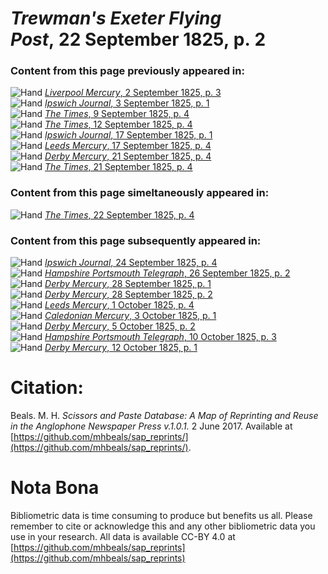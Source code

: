 # *Trewman's Exeter Flying Post*, 22 September 1825, p. 2  
  
### Content from this page previously appeared in:  
![Hand](http://scissorsandpaste.net/wp-content/uploads/2017/06/smallhandpointer.png) [*Liverpool Mercury*, 2 September 1825, p. 3](https://mhbeals.github.io/sap_html/Liverpool-Mercury/Liverpool-Mercury-2-September-1825-p-3)  
![Hand](http://scissorsandpaste.net/wp-content/uploads/2017/06/smallhandpointer.png) [*Ipswich Journal*, 3 September 1825, p. 1](https://mhbeals.github.io/sap_html/Ipswich-Journal/Ipswich-Journal-3-September-1825-p-1)  
![Hand](http://scissorsandpaste.net/wp-content/uploads/2017/06/smallhandpointer.png) [*The Times*, 9 September 1825, p. 4](https://mhbeals.github.io/sap_html/The-Times/The-Times-9-September-1825-p-4)  
![Hand](http://scissorsandpaste.net/wp-content/uploads/2017/06/smallhandpointer.png) [*The Times*, 12 September 1825, p. 4](https://mhbeals.github.io/sap_html/The-Times/The-Times-12-September-1825-p-4)  
![Hand](http://scissorsandpaste.net/wp-content/uploads/2017/06/smallhandpointer.png) [*Ipswich Journal*, 17 September 1825, p. 1](https://mhbeals.github.io/sap_html/Ipswich-Journal/Ipswich-Journal-17-September-1825-p-1)  
![Hand](http://scissorsandpaste.net/wp-content/uploads/2017/06/smallhandpointer.png) [*Leeds Mercury*, 17 September 1825, p. 4](https://mhbeals.github.io/sap_html/Leeds-Mercury/Leeds-Mercury-17-September-1825-p-4)  
![Hand](http://scissorsandpaste.net/wp-content/uploads/2017/06/smallhandpointer.png) [*Derby Mercury*, 21 September 1825, p. 4](https://mhbeals.github.io/sap_html/Derby-Mercury/Derby-Mercury-21-September-1825-p-4)  
![Hand](http://scissorsandpaste.net/wp-content/uploads/2017/06/smallhandpointer.png) [*The Times*, 21 September 1825, p. 4](https://mhbeals.github.io/sap_html/The-Times/The-Times-21-September-1825-p-4)  
  
### Content from this page simeltaneously appeared in:  
![Hand](http://scissorsandpaste.net/wp-content/uploads/2017/06/smallhandpointer.png) [*The Times*, 22 September 1825, p. 4](https://mhbeals.github.io/sap_html/The-Times/The-Times-22-September-1825-p-4)  
  
### Content from this page subsequently appeared in:  
![Hand](http://scissorsandpaste.net/wp-content/uploads/2017/06/smallhandpointer.png) [*Ipswich Journal*, 24 September 1825, p. 4](https://mhbeals.github.io/sap_html/Ipswich-Journal/Ipswich-Journal-24-September-1825-p-4)  
![Hand](http://scissorsandpaste.net/wp-content/uploads/2017/06/smallhandpointer.png) [*Hampshire Portsmouth Telegraph*, 26 September 1825, p. 2](https://mhbeals.github.io/sap_html/Hampshire-Portsmouth-Telegraph/Hampshire-Portsmouth-Telegraph-26-September-1825-p-2)  
![Hand](http://scissorsandpaste.net/wp-content/uploads/2017/06/smallhandpointer.png) [*Derby Mercury*, 28 September 1825, p. 1](https://mhbeals.github.io/sap_html/Derby-Mercury/Derby-Mercury-28-September-1825-p-1)  
![Hand](http://scissorsandpaste.net/wp-content/uploads/2017/06/smallhandpointer.png) [*Derby Mercury*, 28 September 1825, p. 2](https://mhbeals.github.io/sap_html/Derby-Mercury/Derby-Mercury-28-September-1825-p-2)  
![Hand](http://scissorsandpaste.net/wp-content/uploads/2017/06/smallhandpointer.png) [*Leeds Mercury*, 1 October 1825, p. 4](https://mhbeals.github.io/sap_html/Leeds-Mercury/Leeds-Mercury-1-October-1825-p-4)  
![Hand](http://scissorsandpaste.net/wp-content/uploads/2017/06/smallhandpointer.png) [*Caledonian Mercury*, 3 October 1825, p. 1](https://mhbeals.github.io/sap_html/Caledonian-Mercury/Caledonian-Mercury-3-October-1825-p-1)  
![Hand](http://scissorsandpaste.net/wp-content/uploads/2017/06/smallhandpointer.png) [*Derby Mercury*, 5 October 1825, p. 2](https://mhbeals.github.io/sap_html/Derby-Mercury/Derby-Mercury-5-October-1825-p-2)  
![Hand](http://scissorsandpaste.net/wp-content/uploads/2017/06/smallhandpointer.png) [*Hampshire Portsmouth Telegraph*, 10 October 1825, p. 3](https://mhbeals.github.io/sap_html/Hampshire-Portsmouth-Telegraph/Hampshire-Portsmouth-Telegraph-10-October-1825-p-3)  
![Hand](http://scissorsandpaste.net/wp-content/uploads/2017/06/smallhandpointer.png) [*Derby Mercury*, 12 October 1825, p. 1](https://mhbeals.github.io/sap_html/Derby-Mercury/Derby-Mercury-12-October-1825-p-1)  


# Citation: 

Beals. M. H. *Scissors and Paste Database: A Map of Reprinting and Reuse in the Anglophone Newspaper Press v.1.0.1.* 2 June 2017. Available at [https://github.com/mhbeals/sap_reprints/](https://github.com/mhbeals/sap_reprints/). 

# Nota Bona

Bibliometric data is time consuming to produce but benefits us all. Please remember to cite or acknowledge this and any other bibliometric data you use in your research. All data is available CC-BY 4.0 at [https://github.com/mhbeals/sap_reprints](https://github.com/mhbeals/sap_reprints)
